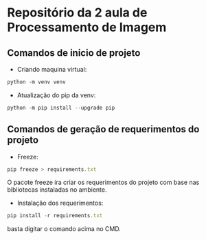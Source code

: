 # Repositório da 2 aula de Processamento de Imagem

## Comandos de inicio de projeto 
* Criando maquina virtual:
```javascript
python -m venv venv
```

* Atualização do pip da venv:
```javascript
python -m pip install --upgrade pip
```

## Comandos de geração de requerimentos do projeto
* Freeze:
```javascript
pip freeze > requirements.txt
```
O pacote freeze ira criar os requerimentos do projeto com base nas bibliotecas instaladas no ambiente.

* Instalação dos requerimentos:
```javascript
pip install -r requirements.txt
```
basta digitar o comando acima no CMD.


